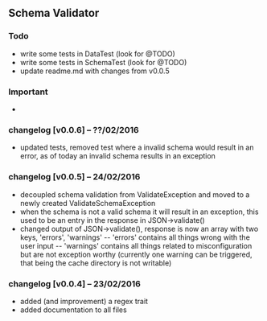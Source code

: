 ## Schema Validator

### Todo
- write some tests in DataTest (look for @TODO)
- write some tests in SchemaTest (look for @TODO)
- update readme.md with changes from v0.0.5

### Important
-

### changelog [v0.0.6] – ??/02/2016
- updated tests, removed test where a invalid schema would result in an error, as of today an invalid schema results in an exception


### changelog [v0.0.5] – 24/02/2016
- decoupled schema validation from ValidateException and moved to a newly created ValidateSchemaException
- when the schema is not a valid schema it will result in an exception, this used to be an entry in the response in JSON->validate()
- changed output of JSON->validate(), response is now an array with two keys, 'errors', 'warnings'
-- 'errors' contains all things wrong with the user input
-- 'warnings' contains all things related to misconfiguration but are not exception worthy (currently one warning can be triggered, that being the cache directory is not writable)


### changelog [v0.0.4] – 23/02/2016
- added (and improvement) a regex trait
- added documentation to all files